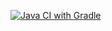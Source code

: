 [![Java CI with Gradle](https://github.com/DmitryKurilenko32/selenideTestCard/actions/workflows/gradle.yml/badge.svg)](https://github.com/DmitryKurilenko32/selenideTestCard/actions/workflows/gradle.yml)